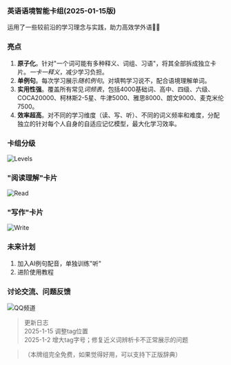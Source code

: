 ### 英语语境智能卡组(2025-01-15版)
运用了一些较前沿的学习理念与实践，助力高效学外语🚀🚀  

### 亮点
1. **原子化**。针对"一个词可能有多种释义、词组、习语"，将其全部拆成独立卡片。*一卡一释义*，减少学习负担。
2. **单例句**。每次学习展示*随机例句*。对填鸭学习说不，配合语境理解单词。
3. **实用性强**。覆盖所有常见*词频表*，包括4000基础词、高中、四级、六级、COCA20000、柯林斯2-5星、牛津5000、雅思8000、朗文9000、麦克米伦7500。
4. **效率超高**。对不同的学习维度（读、写、听）、不同的词义频率和难度，分配独立的针对每个人自身的自适应记忆模型，最大化学习效率。



### 卡组分级
![Levels](https://i.postimg.cc/25Rs83nH/v3-deck-split.png)
### "阅读理解"卡片
![Read](https://i.postimg.cc/1zGLgPHy/v3-read.png)
### "写作"卡片
![Write](https://i.postimg.cc/JnRSZg6Z/v3-write.png)


### 未来计划
1. 加入AI例句配音，单独训练"听"
2. 进阶使用教程

### 讨论交流、问题反馈
![QQ频道](https://i.postimg.cc/mDf6gd3Z/20250115104103.jpg)

> 更新日志  
> 2025-1-15 调整tag位置  
> 2025-1-2 增大tag字号；修复近义词辨析卡不正常展示的问题  

> （本牌组完全免费，如果觉得好用，可以支持下正版辞典）


